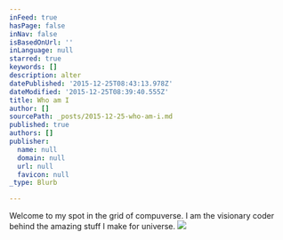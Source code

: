 ```yaml
---
inFeed: true
hasPage: false
inNav: false
isBasedOnUrl: ''
inLanguage: null
starred: true
keywords: []
description: alter
datePublished: '2015-12-25T08:43:13.978Z'
dateModified: '2015-12-25T08:39:40.555Z'
title: Who am I
author: []
sourcePath: _posts/2015-12-25-who-am-i.md
published: true
authors: []
publisher:
  name: null
  domain: null
  url: null
  favicon: null
_type: Blurb

---
```

Welcome to my spot in the grid of compuverse. I am the visionary coder behind the amazing stuff I make for universe. ![](https://s3-us-west-2.amazonaws.com/the-grid-img/p/e0325e44b1bd9f8b6effb29eb264851426a2896a.jpg)